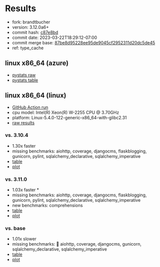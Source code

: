 # Results

- fork: brandtbucher
- version: 3.12.0a6+
- commit hash: [c87e8bd](https://github.com/brandtbucher/cpython/commit/c87e8bd)
- commit date: 2023-03-22T18:29:12-07:00
- commit merge base: [87be8d95228ee95de9045cf2952311d20dc5de45](https://github.com/brandtbucher/cpython/commit/87be8d95228ee95de9045cf2952311d20dc5de45)
- ref: type_cache

## linux x86_64 (azure)

- [pystats raw](bm-20230322-azure-x86_64-brandtbucher-type_cache-3.12.0a6%2B-c87e8bd-pystats.json)
- [pystats table](bm-20230322-azure-x86_64-brandtbucher-type_cache-3.12.0a6%2B-c87e8bd-pystats.md)

## linux x86_64 (linux)

- [GitHub Action run](https://github.com/faster-cpython/benchmarking/actions/runs/4497511965)
- cpu model: Intel(R) Xeon(R) W-2255 CPU @ 3.70GHz
- platform: Linux-5.4.0-122-generic-x86_64-with-glibc2.31
- [raw results](bm-20230322-linux-x86_64-brandtbucher-type_cache-3.12.0a6%2B-c87e8bd.json)

### vs. 3.10.4

- 1.30x faster
- missing benchmarks: aiohttp, coverage, djangocms, flaskblogging, gunicorn, pylint, sqlalchemy_declarative, sqlalchemy_imperative
- [table](bm-20230322-linux-x86_64-brandtbucher-type_cache-3.12.0a6%2B-c87e8bd-vs-3.10.4.md)
- [plot](bm-20230322-linux-x86_64-brandtbucher-type_cache-3.12.0a6%2B-c87e8bd-vs-3.10.4.png)

### vs. 3.11.0

- 1.03x faster \*
- missing benchmarks: aiohttp, coverage, djangocms, flaskblogging, gunicorn, pylint, sqlalchemy_declarative, sqlalchemy_imperative
- new benchmarks: comprehensions
- [table](bm-20230322-linux-x86_64-brandtbucher-type_cache-3.12.0a6%2B-c87e8bd-vs-3.11.0.md)
- [plot](bm-20230322-linux-x86_64-brandtbucher-type_cache-3.12.0a6%2B-c87e8bd-vs-3.11.0.png)

### vs. base

- 1.01x slower
- missing benchmarks: 🔴 aiohttp, coverage, djangocms, gunicorn, sqlalchemy_declarative, sqlalchemy_imperative
- [table](bm-20230322-linux-x86_64-brandtbucher-type_cache-3.12.0a6%2B-c87e8bd-vs-base.md)
- [plot](bm-20230322-linux-x86_64-brandtbucher-type_cache-3.12.0a6%2B-c87e8bd-vs-base.png)

